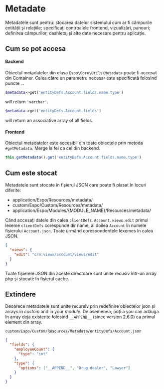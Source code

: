 # Metadate

Metadatele sunt pentru: stocarea datelor sistemului cum ar fi câmpurile entității și relațiile; specificați controalele frontend, vizualizări, panouri; definirea câmpurilor, dashlets; și alte date necesare pentru aplicație.


## Cum se pot accesa

#### Backend

Obiectul metadatelor din clasa `Espo\Core\Utils\Metadata` poate fi accesat din Container. Calea către un parametru necesar este specificată folosind puncte `.`.

```php
$metadata->get('entityDefs.Account.fields.name.type')
```
will return `'varchar'`.

```php
$metadata->get('entityDefs.Account.fields')
```
will return an associative array of all fields.

#### Frontend

Obiectul metadatelor este accesibil din toate obiectele prin metoda `#getMetadata`. Merge la fel ca cel din backend.

```JavaScript
this.getMetadata().get('entityDefs.Account.fields.name.type')
```


## Cum este stocat

Metadatele sunt stocate în fișierul JSON care poate fi plasat în locuri diferite:

* application/Espo/Resources/metadata/
* custom/Espo/Custom/Resources/metadata/
* application/Espo/Modules/{MODULE_NAME}/Resources/metadata/

Când accesați datele din calea `clientDefs.Account.views.edit` primul lexeme `clientDefs` corespunde dir name, al doilea `Account` în numele fișierului `Account.json`. Toate urmând corespondentele lexemes în calea JSON.
```json
{
  "views": {
    "edit": "crm:views/account/views/edit" 
  }
}
```

Toate fișierele JSON din aceste directoare sunt unite recusiv într-un array php și stocate în fișierul cache.


## Extindere

Deoarece metadatele sunt unite recursiv prin redefinire obiectelor json și arrays in _custom_ and in your _module_. De asemenea, poți a you can adăuga în array deja existente folosind `__APPEND__` (since version 2.6.0) ca primul element din array.

`custom/Espo/Custom/Resources/Metadata/entityDefs/Account.json`

```json
{
  "fields": {
    "employeeCount": {
      "type": "int"
    },
    "type": {
      "options": ["__APPEND__", "Drug dealer", "Lawyer"]
    }
  }
}
```
